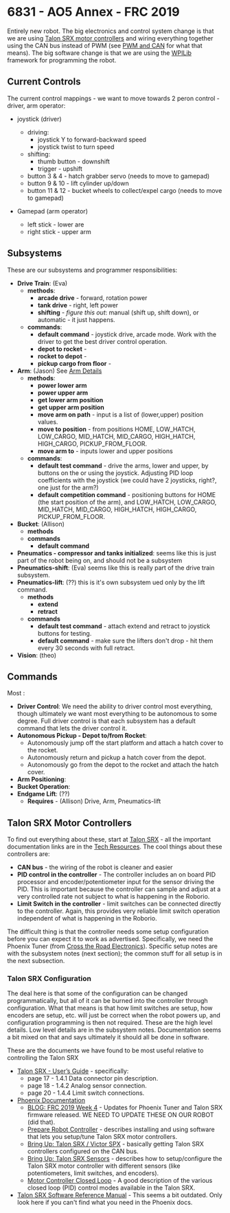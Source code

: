 # 6831 - AO5 Annex - FRC 2019

Entirely new robot. The big electronics and control system change is that we are using
[Talon SRX motor controllers](#TALON-SRX-Motor-Controllers) and wiring
everything together using the CAN bus instead of PWM (see
[PWM and CAN](https://alex-spataru.gitbooks.io/frc-robot-programming/content/Book/Chapters/1.3.html) for what that
means). The big software change is that we are using the
[WPILib](https://wpilib.screenstepslive.com/s/currentCS/m/java/l/272787-frc-java-wpilib-api-documentation) framework
for programming the robot.

## Current Controls
The current control mappings - we want to move towards 2 peron control - driver, arm operator:
* joystick (driver)
  * driving:  
    - joystick Y to forward-backward speed
    - joystick twist to turn speed
  * shifting:  
    - thumb button - downshift
    - trigger - upshift
  * button 3 & 4 - hatch grabber servo (needs to move to gamepad)
  * button 9 & 10 - lift cylinder up/down
  * button 11 & 12 - bucket wheels to collect/expel cargo (needs to move to gamepad)

* Gamepad (arm operator)
  * left stick - lower are
  * right stick - upper arm

## Subsystems
These are our subsystems and programmer responsibilities:
* **Drive Train**: (Eva)
  * **methods**:
    * **arcade drive** - forward, rotation power
    * **tank drive** - right, left power
    * **shifting** - *figure this out*: manual (shift up, shift down), or automatic - it just happens.
  * **commands**:
    * **default command** - joystick drive, arcade mode. Work with the driver to get the best driver control operation.
    * **depot to rocket** -
    * **rocket to depot** -
    * **pickup cargo from floor** -
* **Arm**: (Jason) See [Arm Details](./ARM.md)
  * **methods**:
    * **power lower arm**
    * **power upper arm**
    * **get lower arm position**
    * **get upper arm position**
    * **move arm on path** - input is a list of (lower,upper) position values.
    * **move to position** - from positions HOME, LOW_HATCH, LOW_CARGO, MID_HATCH, MID_CARGO, HIGH_HATCH, HIGH_CARGO,
      PICKUP_FROM_FLOOR.
    * **move arm to** - inputs lower and upper positions
  * **commands**:
    * **default test command** - drive the arms, lower and upper, by buttons on the or using the joystick. Adjusting
      PID loop coefficients with the joystick (we could have 2 joysticks, right?, one just for the arm?)
    * **default competition command** - positioning buttons for HOME (the start position of the arm), and
      LOW_HATCH, LOW_CARGO, MID_HATCH, MID_CARGO, HIGH_HATCH, HIGH_CARGO, PICKUP_FROM_FLOOR.
* **Bucket**: (Allison)
  * **methods**
  * **commands**
    * **default command**
* **Pneumatics - compressor and tanks initialized**: seems like this is just part of the robot being on, and should
  not be a subsystem
* **Pneumatics-shift**: (Eva) seems like this is really part of the drive train subsystem.
* **Pneumatics-lift**: (??) this is it's own subsystem ued only by the lift command.
  * **methods**
    * **extend**
    * **retract**
  * **commands**
    * **default test command** - attach extend and retract to joystick buttons for testing.
    * **default command** - make sure the lifters don't drop - hit them every 30 seconds with full retract.
* **Vision**: (theo)

## Commands
Most :
* **Driver Control**: We need the ability to driver control most everything, though ultimately we want most everything
  to be autonomous to some degree. Full driver control is that each subsystem has a default command that lets the
  driver control it.
* **Autonomous Pickup - Depot to/from Rocket**:
  * Autonomously jump off the start platform and attach a hatch cover to the rocket.
  * Autonomously return and pickup a hatch cover from the depot.
  * Autonomously go from the depot to the rocket and attach the hatch cover.
* **Arm Positioning**:
* **Bucket Operation**:
* **Endgame Lift**: (??)
  * **Requires** - (Allison) Drive, Arm, Pneumatics-lift

## Talon SRX Motor Controllers
To find out everything about these, start at
[Talon SRX](http://www.ctr-electronics.com/control-system/motor-control/talon-srx.html) - all the important
documentation links are in the
[Tech Resources](http://www.ctr-electronics.com/control-system/motor-control/talon-srx.html#product_tabs_technical_resources).
The cool things about these controllers are:
* **CAN bus** - the wiring of the robot is cleaner and easier
* **PID control in the controller** - The controller includes an on board PID processor and encoder/potentiometer
  input for the sensor driving the PID. This is important because the controller can sample and adjust at a very
  controlled rate not subject to what is happening in the Roborio.
* **Limit Switch in the controller** - limit switches can be connected directly to the controller. Again, this
  provides very reliable limit switch operation independent of what is happening in the Roborio.

The difficult thing is that the controller needs some setup configuration before you can expect it to work
as advertised. Specifically, we need the Phoenix Tuner (from
[Cross the Road Electronics](http://www.ctr-electronics.com/)). Specific setup notes are with the subsystem
notes (next section); the common stuff for all setup is in the next subsection.

### Talon SRX Configuration
The deal here is that some of the configuration can be changed programmatically, but all of it can be burned into
the controller through configuration. What that means is that how limit switches are setup, how encoders are setup,
etc. will just be correct when the robot powers up, and configuration programming is then not required. These are
the high level details. Low level details are in the subsystem notes. Documentation seems a bit mixed on that and
says ultimately it should all be done in software.

These are the documents we have found to be most useful relative to controlling the Talon SRX
  * [Talon SRX - User’s Guide](http://www.ctr-electronics.com/Talon%20SRX%20User's%20Guide.pdf) - specifically:
    * page 17 - 1.4.1 Data connector pin description.
    * page 18 - 1.4.2 Analog sensor connection.
    * page 20 - 1.4.4 Limit switch connections.
  * [Phoenix Documentation](https://phoenix-documentation.readthedocs.io/en/latest/index.html)
    * [BLOG: FRC 2019 Week 4](https://phoenix-documentation.readthedocs.io/en/latest/blog/blog-week4.html) - Updates
      for Phoenix Tuner and Talon SRX firmware released. WE NEED TO UPDATE THESE ON OUR ROBOT (did that).
    * [Prepare Robot Controller](https://phoenix-documentation.readthedocs.io/en/latest/ch06_PrepRobot.html) - 
      describes installing and using software that lets you setup/tune Talon SRX motor controllers.
    * [Bring Up: Talon SRX / Victor SPX](https://phoenix-documentation.readthedocs.io/en/latest/ch13_MC.html) -
      basically getting Talon SRX controllers configured on the CAN bus.
    * [Bring Up: Talon SRX Sensors](https://phoenix-documentation.readthedocs.io/en/latest/ch14_MCSensor.html) -
      describes how to setup/configure the Talon SRX motor controller with different sensors (like potentiometers,
      limit switches, and encoders).
    * [Motor Controller Closed Loop](https://phoenix-documentation.readthedocs.io/en/latest/ch16_ClosedLoop.html) -
      A good description of the various closed loop (PID) control modes available in the Talon SRX.
  * [Talon SRX Software Reference Manual](https://www.ctr-electronics.com/downloads/pdf/Talon%20SRX%20Software%20Reference%20Manual-1.pdf) -
    This seems a bit outdated. Only look here if you can't find what you need in the Phoenix docs.
